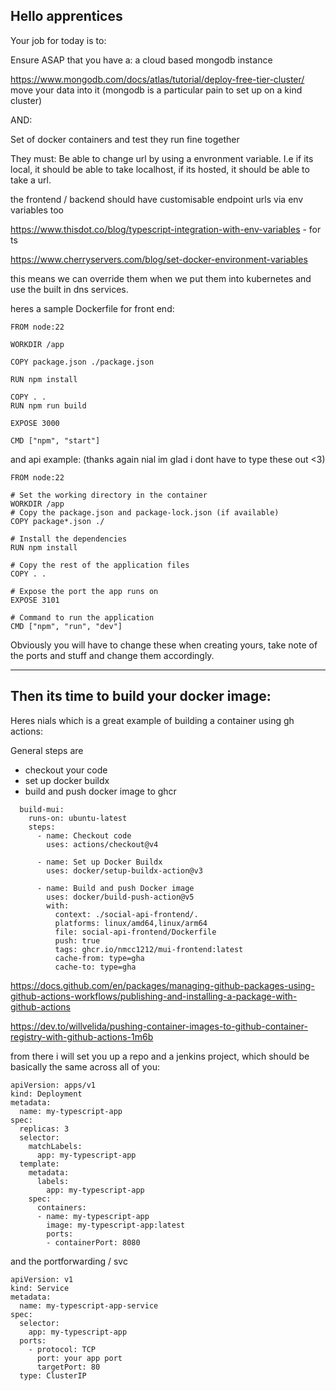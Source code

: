 ## Hello apprentices

Your job for today is to:

Ensure ASAP that you have a:
a cloud based mongodb instance

https://www.mongodb.com/docs/atlas/tutorial/deploy-free-tier-cluster/
move your data into it (mongodb is a particular pain to set up on a kind cluster)

AND:

Set of docker containers and test they run fine together

They must: 
Be able to change url by using a envronment variable. 
I.e if its local, it should be able to take localhost, if its hosted, it should be able to take a url. 

the frontend / backend should have customisable endpoint urls via env variables too

https://www.thisdot.co/blog/typescript-integration-with-env-variables - for ts 

https://www.cherryservers.com/blog/set-docker-environment-variables

this means we can override them when we put them into kubernetes and use the built in dns services. 

heres a sample Dockerfile for front end: 
```
FROM node:22

WORKDIR /app

COPY package.json ./package.json

RUN npm install

COPY . .
RUN npm run build

EXPOSE 3000

CMD ["npm", "start"]
```

and api example: (thanks again nial im glad i dont have to type these out <3)
```
FROM node:22

# Set the working directory in the container
WORKDIR /app
# Copy the package.json and package-lock.json (if available)
COPY package*.json ./

# Install the dependencies
RUN npm install

# Copy the rest of the application files
COPY . .

# Expose the port the app runs on
EXPOSE 3101

# Command to run the application
CMD ["npm", "run", "dev"]
```

Obviously you will have to change these when creating yours, take note of the ports and stuff and change them accordingly. 

---

## Then its time to build your docker image:

Heres nials which is a great example of building a container using gh actions:

General steps are 
- checkout your code
- set up docker buildx
- build and push docker image to ghcr

```
  build-mui:
    runs-on: ubuntu-latest
    steps:
      - name: Checkout code
        uses: actions/checkout@v4

      - name: Set up Docker Buildx
        uses: docker/setup-buildx-action@v3

      - name: Build and push Docker image
        uses: docker/build-push-action@v5
        with:
          context: ./social-api-frontend/.
          platforms: linux/amd64,linux/arm64
          file: social-api-frontend/Dockerfile
          push: true
          tags: ghcr.io/nmcc1212/mui-frontend:latest
          cache-from: type=gha
          cache-to: type=gha
```

https://docs.github.com/en/packages/managing-github-packages-using-github-actions-workflows/publishing-and-installing-a-package-with-github-actions


https://dev.to/willvelida/pushing-container-images-to-github-container-registry-with-github-actions-1m6b

from there i will set you up a repo and a jenkins project, which should be basically the same across all of you:
```
apiVersion: apps/v1
kind: Deployment
metadata:
  name: my-typescript-app
spec:
  replicas: 3
  selector:
    matchLabels:
      app: my-typescript-app
  template:
    metadata:
      labels:
        app: my-typescript-app
    spec:
      containers:
      - name: my-typescript-app
        image: my-typescript-app:latest
        ports:
        - containerPort: 8080
```
and the portforwarding / svc 
```
apiVersion: v1
kind: Service
metadata:
  name: my-typescript-app-service
spec:
  selector:
    app: my-typescript-app
  ports:
    - protocol: TCP
      port: your app port
      targetPort: 80
  type: ClusterIP
  ````


